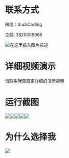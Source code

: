 # 联系方式

微信：duckCoding

企鹅: 3820006966

![在这里插入图片描述](http://upload.cxycsx.vip/91ab4bcb4f2c4c6db86365bb6d6e9c62.jpeg)

# 详细视频演示

请联系我获取更详细的演示视频

# 运行截图

![](http://www.bysj52.com/uploadfile/ueditor/image/202306/%E6%AF%95%E8%AE%BEssm159%E5%9F%BA%E4%BA%8Essm%E6%A1%86%E6%9E%B6%E7%9A%84%E5%A4%A7%E5%AD%A6%E7%94%9F%E5%B0%B1%E4%B8%9A%E4%BF%A1%E6%81%AF%E5%B9%B3%E5%8F%B0%E6%AF%95%E4%B8%9A%E8%AE%BE%E8%AE%A1/1.png)![](http://www.bysj52.com/uploadfile/ueditor/image/202306/%E6%AF%95%E8%AE%BEssm159%E5%9F%BA%E4%BA%8Essm%E6%A1%86%E6%9E%B6%E7%9A%84%E5%A4%A7%E5%AD%A6%E7%94%9F%E5%B0%B1%E4%B8%9A%E4%BF%A1%E6%81%AF%E5%B9%B3%E5%8F%B0%E6%AF%95%E4%B8%9A%E8%AE%BE%E8%AE%A1/3.png)![](http://www.bysj52.com/uploadfile/ueditor/image/202306/%E6%AF%95%E8%AE%BEssm159%E5%9F%BA%E4%BA%8Essm%E6%A1%86%E6%9E%B6%E7%9A%84%E5%A4%A7%E5%AD%A6%E7%94%9F%E5%B0%B1%E4%B8%9A%E4%BF%A1%E6%81%AF%E5%B9%B3%E5%8F%B0%E6%AF%95%E4%B8%9A%E8%AE%BE%E8%AE%A1/2.png)![](http://www.bysj52.com/uploadfile/ueditor/image/202306/%E6%AF%95%E8%AE%BEssm159%E5%9F%BA%E4%BA%8Essm%E6%A1%86%E6%9E%B6%E7%9A%84%E5%A4%A7%E5%AD%A6%E7%94%9F%E5%B0%B1%E4%B8%9A%E4%BF%A1%E6%81%AF%E5%B9%B3%E5%8F%B0%E6%AF%95%E4%B8%9A%E8%AE%BE%E8%AE%A1/5.png)![](http://www.bysj52.com/uploadfile/ueditor/image/202306/%E6%AF%95%E8%AE%BEssm159%E5%9F%BA%E4%BA%8Essm%E6%A1%86%E6%9E%B6%E7%9A%84%E5%A4%A7%E5%AD%A6%E7%94%9F%E5%B0%B1%E4%B8%9A%E4%BF%A1%E6%81%AF%E5%B9%B3%E5%8F%B0%E6%AF%95%E4%B8%9A%E8%AE%BE%E8%AE%A1/4.png)

# 为什么选择我

![](http://upload.cxycsx.vip/%E7%A8%8B%E5%BA%8F%E8%AE%BE%E8%AE%A1.png)

